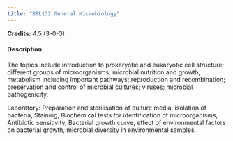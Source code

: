 ```yaml
---
title: "BBL132 General Microbiology"
---
```

**Credits:** 4.5 (3-0-3)

#### Description
The topics include introduction to prokaryotic and eukaryotic cell structure; different groups of microorganisms; microbial nutrition and growth; metabolism including important pathways; reproduction and recombination; preservation and control of microbial cultures; viruses; microbial pathogenicity.

Laboratory: Preparation and sterilisation of culture media, isolation of bacteria, Staining, Biochemical tests for identification of microorganisms, Antibiotic sensitivity, Bacterial growth curve, effect of environmental factors on bacterial growth, microbial diversity in environmental samples.